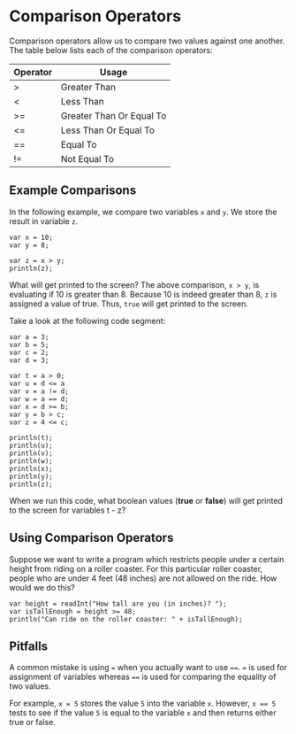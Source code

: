 # Comparison Operators

Comparison operators allow us to compare two values against one another. The table below lists each of the comparison operators:

|  Operator      |  Usage           |  
| -------------- | ---------------- |
| >              | Greater Than     |  
| <              | Less Than        |  
| >=             | Greater Than Or Equal To|  
| <=             | Less Than Or Equal To|   
| ==             | Equal To   |          
| !=             | Not Equal To |   

## Example Comparisons

In the following example, we compare two variables `x` and `y`. We store the result in variable `z`.

```
var x = 10;
var y = 8;

var z = x > y;
println(z);
```
What will get printed to the screen? The above comparison, `x > y`, is evaluating if 10 is greater than 8. Because 10 is indeed greater than 8, `z` is assigned a value of true. Thus, `true` will get printed to the screen.

Take a look at the following code segment:

```
var a = 3;
var b = 5;
var c = 2;
var d = 3;

var t = a > 0;
var u = d <= a
var v = a != d;
var w = a == d;
var x = d >= b;
var y = b > c;
var z = 4 <= c;

println(t);
println(u);
println(v);
println(w);
println(x);
println(y);
println(z);

```

When we run this code, what boolean values (**true** or **false**) will get printed to the screen for variables t - z?

## Using Comparison Operators

Suppose we want to write a program which restricts people under a certain height from riding on a roller coaster. For this particular roller coaster, people who are under 4 feet (48 inches) are not allowed on the ride. How would we do this?

```
var height = readInt("How tall are you (in inches)? ");
var isTallEnough = height >= 48;
println("Can ride on the roller coaster: " + isTallEnough);
```

## Pitfalls

A common mistake is using `=` when you actually want to use `==`. `=` is used for assignment of variables whereas `==` is used for comparing the equality of two values.

For example, `x = 5` stores the value `5` into the variable `x`. However, `x == 5` tests to see if the value `5` is equal to the variable `x` and then returns either true or false.